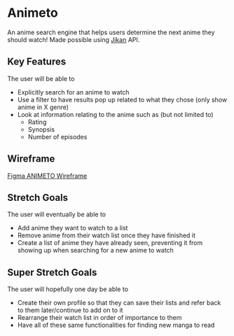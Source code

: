 # Animeto

An anime search engine that helps users determine the next anime they should watch! Made possible using [Jikan](https://jikan.moe/) API.

## Key Features

The user will be able to

- Explicitly search for an anime to watch
- Use a filter to have results pop up related to what they chose (only show anime in X genre)
- Look at information relating to the anime such as (but not limited to)
  - Rating
  - Synopsis
  - Number of episodes

## Wireframe

[Figma ANIMETO Wireframe](https://www.figma.com/file/D1HWpEUbEYJN2Xeg5BKZnu/Animeto-Wireframe?node-id=1%3A2&t=M1xwFzv5PnwWQpaH-0)

## Stretch Goals

The user will eventually be able to

- Add anime they want to watch to a list
- Remove anime from their watch list once they have finished it
- Create a list of anime they have already seen, preventing it from showing up when searching for a new anime to watch

## Super Stretch Goals

The user will hopefully one day be able to

- Create their own profile so that they can save their lists and refer back to them later/continue to add on to it
- Rearrange their watch list in order of importance to them
- Have all of these same functionalities for finding new manga to read
